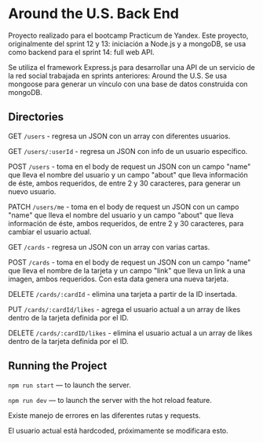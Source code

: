# Around the U.S. Back End

Proyecto realizado para el bootcamp Practicum de Yandex. Este proyecto, originalmente del sprint 12 y 13: iniciación a Node.js y a mongoDB, se usa como backend para el sprint 14: full web API.

Se utiliza el framework Express.js para desarrollar una API de un servicio de la red social trabajada en sprints anteriores: Around the U.S.
Se usa mongoose para generar un vínculo con una base de datos construida con mongoDB.

## Directories

GET `/users` - regresa un JSON con un array con diferentes usuarios.

GET `/users/:userId` - regresa un JSON con info de un usuario específico.

POST `/users` - toma en el body de request un JSON con un campo "name" que lleva el nombre del usuario y un campo "about" que lleva información de éste, ambos requeridos, de entre 2 y 30 caracteres, para generar un nuevo usuario.

PATCH `/users/me` - toma en el body de request un JSON con un campo "name" que lleva el nombre del usuario y un campo "about" que lleva información de éste, ambos requeridos, de entre 2 y 30 caracteres, para cambiar el usuario actual.

GET `/cards` - regresa un JSON con un array con varias cartas.

POST `/cards` - toma en el body de request un JSON con un campo "name" que lleva el nombre de la tarjeta y un campo "link" que lleva un link a una imagen, ambos requeridos. Con esta data genera una nueva tarjeta.

DELETE `/cards/:cardId` - elimina una tarjeta a partir de la ID insertada.

PUT `/cards/:cardId/likes` - agrega el usuario actual a un array de likes dentro de la tarjeta definida por el ID.

DELETE `/cards/:cardID/likes` - elimina el usuario actual a un array de likes dentro de la tarjeta definida por el ID.

## Running the Project

`npm run start` — to launch the server.

`npm run dev` — to launch the server with the hot reload feature.

Existe manejo de errores en las diferentes rutas y requests.

El usuario actual está hardcoded, próximamente se modificara esto.
